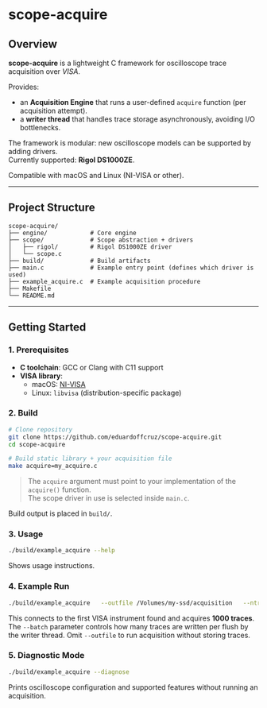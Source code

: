# scope-acquire

## Overview

**scope-acquire** is a lightweight C framework for oscilloscope trace acquisition over _VISA_.  

Provides:
- an **Acquisition Engine** that runs a user-defined `acquire` function (per acquisition attempt).
- a **writer thread** that handles trace storage asynchronously, avoiding I/O bottlenecks.  

The framework is modular: new oscilloscope models can be supported by adding drivers.  
Currently supported: **Rigol DS1000ZE**.  

Compatible with macOS and Linux (NI-VISA or other).

---

## Project Structure

```
scope-acquire/
├── engine/            # Core engine
├── scope/             # Scope abstraction + drivers
│   ├── rigol/         # Rigol DS1000ZE driver
│   └── scope.c
├── build/             # Build artifacts
├── main.c             # Example entry point (defines which driver is used)
├── example_acquire.c  # Example acquisition procedure
├── Makefile
└── README.md
```

---

## Getting Started

### 1. Prerequisites
- **C toolchain**: GCC or Clang with C11 support  
- **VISA library**:
  - macOS: [NI-VISA](https://www.ni.com/visa/)  
  - Linux: `libvisa` (distribution-specific package)

### 2. Build

```bash
# Clone repository
git clone https://github.com/eduardoffcruz/scope-acquire.git
cd scope-acquire

# Build static library + your acquisition file
make acquire=my_acquire.c
```

> The `acquire` argument must point to your implementation of the `acquire()` function.  
> The scope driver in use is selected inside `main.c`.

Build output is placed in `build/`.

### 3. Usage

```bash
./build/example_acquire --help
```

Shows usage instructions.

### 4. Example Run

```bash
./build/example_acquire   --outfile /Volumes/my-ssd/acquisition   --ntraces 1000   --batch 100   --coding 0   --channels CHAN1,CHAN2   --verbose
```

This connects to the first VISA instrument found and acquires **1000 traces**.  
The `--batch` parameter controls how many traces are written per flush by the writer thread. Omit `--outfile` to run acquisition without storing traces.

### 5. Diagnostic Mode

```bash
./build/example_acquire --diagnose
```

Prints oscilloscope configuration and supported features without running an acquisition.
